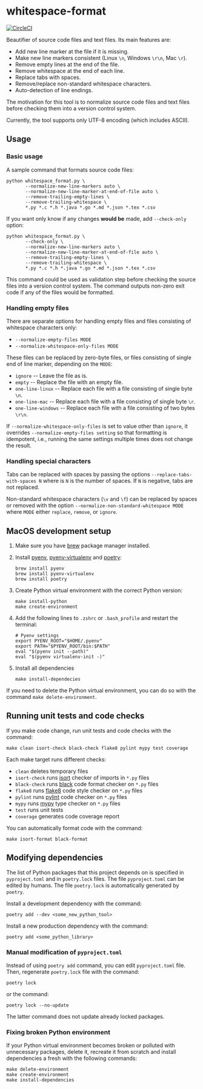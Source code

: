 # whitespace-format

[![CircleCI](https://dl.circleci.com/status-badge/img/gh/DavidPal/whitespace-format/tree/main.svg?style=svg)](https://dl.circleci.com/status-badge/redirect/gh/DavidPal/whitespace-format/tree/main)

Beautifier of source code files and text files. Its main features are:

* Add new line marker at the file if it is missing.
* Make new line markers consistent (Linux `\n`, Windows `\r\n`, Mac `\r`).
* Remove empty lines at the end of the file.
* Remove whitespace at the end of each line.
* Replace tabs with spaces.
* Remove/replace non-standard whitespace characters.
* Auto-detection of line endings.

The motivation for this tool is to normalize source code files and text files
before checking them into a version control system.

Currently, the tool supports only UTF-8 encoding (which includes ASCII).

## Usage

### Basic usage

A sample command that formats source code files:
```
python whitespace_format.py \
       --normalize-new-line-markers auto \
       --normalize-new-line-marker-at-end-of-file auto \
       --remove-trailing-empty-lines \
       --remove-trailing-whitespace \
       *.py *.c *.h *.java *.go *.md *.json *.tex *.csv
```

If you want only know if any changes **would be** made, add `--check-only` option:
```
python whitespace_format.py \
       --check-only \
       --normalize-new-line-markers auto \
       --normalize-new-line-marker-at-end-of-file auto \
       --remove-trailing-empty-lines \
       --remove-trailing-whitespace \
       *.py *.c *.h *.java *.go *.md *.json *.tex *.csv
```
This command could be used as validation step before checking the source files
into a version control system.  The command outputs non-zero exit code if any
of the files would be formatted.

### Handling empty files

There are separate options for handling empty files and files consisting of
whitespace characters only:

* `--normalize-empty-files MODE`
* `--normalize-whitespace-only-files MODE`

These files can be replaced by zero-byte files, or files consisting of single
end of line marker, depending on the `MODE`:

* `ignore` -- Leave the file as is.
* `empty` -- Replace the file with an empty file.
* `one-line-linux` -- Replace each file with a file consisting of single byte `\n`.
* `one-line-mac` -- Replace each file with a file consisting of single byte `\r`.
* `one-line-windows` -- Replace each file with a file consisting of two bytes `\r\n`.

If `--normalize-whitespace-only-files` is set to value other than `ignore`, it
overrides `--normalize-empty-files setting` so that formatting is idempotent,
i.e., running the same settings multiple times does not change the result.


### Handling special characters

Tabs can be replaced with spaces by passing the options
`--replace-tabs-with-spaces N` where is `N` is the number of spaces. If `N` is
negative, tabs are not replaced.

Non-standard whitespace characters (`\v` and `\f`) can be replaced by spaces or
removed with the option `--normalize-non-standard-whitespace MODE` where `MODE`
either `replace`, `remove`, or `ignore`.


## MacOS development setup

1) Make sure you have [brew](https://brew.sh/) package manager installed.

2) Install [pyenv](https://github.com/pyenv/pyenv), [pyenv-virtualenv](https://github.com/pyenv/pyenv-virtualenv)
   and [poetry](https://python-poetry.org/):
    ```shell
    brew install pyenv
    brew install pyenv-virtualenv
    brew install poetry
    ```

3) Create Python virtual environment with the correct Python version:
   ```shell
   make install-python
   make create-environment
   ```

4) Add the following lines to `.zshrc` or `.bash_profile` and restart the terminal:
   ```shell
   # Pyenv settings
   export PYENV_ROOT="$HOME/.pyenv"
   export PATH="$PYENV_ROOT/bin:$PATH"
   eval "$(pyenv init --path)"
   eval "$(pyenv virtualenv-init -)"
   ```

5) Install all dependencies
    ```shell
    make install-dependecies
    ```

If you need to delete the Python virtual environment, you can do so with the
command `make delete-environment`.

## Running unit tests and code checks

If you make code change, run unit tests and code checks with the command:
```shell
make clean isort-check black-check flake8 pylint mypy test coverage
```

Each make target runs different checks:
- `clean` deletes temporary files
- `isort-check` runs [isort](https://pycqa.github.io/isort/) checker of imports in `*.py` files
- `black-check` runs [black](https://github.com/psf/black/) code format checker on `*.py` files
- `flake8` runs [flake8](https://flake8.pycqa.org/) code style checker on `*.py` files
- `pylint` runs [pylint](https://pylint.org/) code checker on `*.py` files
- `mypy` runs [mypy](http://mypy-lang.org/) type checker on `*.py` files
- `test` runs unit tests
- `coverage` generates code coverage report

You can automatically format code with the command:
```shell
make isort-format black-format
```

## Modifying dependencies

The list of Python packages that this project depends on is specified in
`pyproject.toml` and in `poetry.lock` files. The file `pyproject.toml` can be
edited by humans. The file `poetry.lock` is automatically generated by `poetry`.

Install a development dependency with the command:
```shell
poetry add --dev <some_new_python_tool>
```

Install a new production dependency with the command:
```shell
poetry add <some_python_library>
```

### Manual modification of `pyproject.toml`

Instead of using `poetry add` command, you can edit `pyproject.toml` file. Then,
regenerate `poetry.lock` file with the command:
```shell
poetry lock
```
or the command:
```shell
poetry lock --no-update
```
The latter command does not update already locked packages.

### Fixing broken Python environment

If your Python virtual environment becomes broken or polluted with unnecessary
packages, delete it, recreate it from scratch and install dependencies a fresh
with the following commands:
```shell
make delete-environment
make create-environment
make install-dependencies
```
